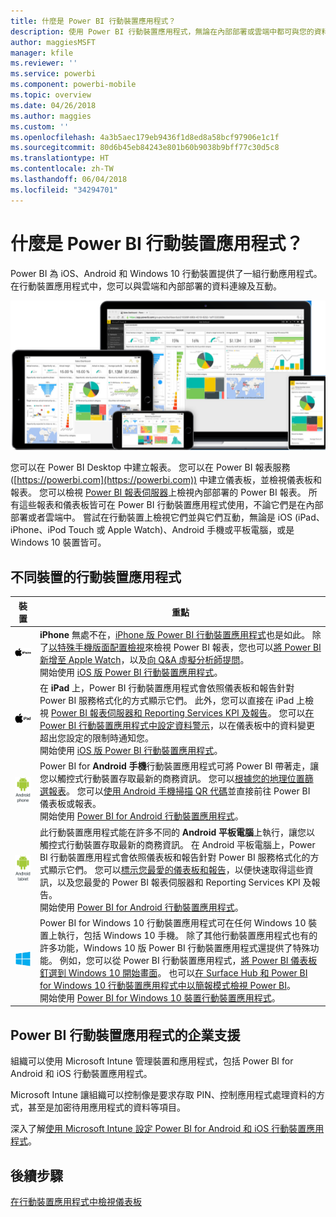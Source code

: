 ```yaml
---
title: 什麼是 Power BI 行動裝置應用程式？
description: 使用 Power BI 行動裝置應用程式，無論在內部部署或雲端中都可與您的資料保持連接。 檢視您的行動裝置上的 Power BI 儀表板和報表。
author: maggiesMSFT
manager: kfile
ms.reviewer: ''
ms.service: powerbi
ms.component: powerbi-mobile
ms.topic: overview
ms.date: 04/26/2018
ms.author: maggies
ms.custom: ''
ms.openlocfilehash: 4a3b5aec179eb9436f1d8ed8a58bcf97906e1c1f
ms.sourcegitcommit: 80d6b45eb84243e801b60b9038b9bff77c30d5c8
ms.translationtype: HT
ms.contentlocale: zh-TW
ms.lasthandoff: 06/04/2018
ms.locfileid: "34294701"
---
```

# <a name="what-are-the-power-bi-mobile-apps"></a>什麼是 Power BI 行動裝置應用程式？
Power BI 為 iOS、Android 和 Windows 10 行動裝置提供了一組行動應用程式。 在行動裝置應用程式中，您可以與雲端和內部部署的資料連線及互動。 

![行動裝置上的 Power BI](media/mobile-apps-for-mobile-devices/power-bi-mobile-apps-all-up.png)

您可以在 Power BI Desktop 中建立報表。 您可以在 Power BI 報表服務 ([https://powerbi.com](https://powerbi.com)) 中建立儀表板，並檢視儀表板和報表。 您可以檢視 [Power BI 報表伺服器](report-server/get-started.md)上檢視內部部署的 Power BI 報表。 所有這些報表和儀表板皆可在 Power BI 行動裝置應用程式使用，不論它們是在內部部署或者雲端中。 嘗試在行動裝置上檢視它們並與它們互動，無論是 iOS (iPad、iPhone、iPod Touch 或 Apple Watch)、Android 手機或平板電腦，或是 Windows 10 裝置皆可。

## <a name="mobile-apps-for-different-devices"></a>不同裝置的行動裝置應用程式

| **裝置** | **重點** |
| --- | --- |
| [![iPhone](media/mobile-apps-for-mobile-devices/iphone-logo-50-px.png)](mobile-iphone-app-get-started.md) |**iPhone** 無處不在，[iPhone 版 Power BI 行動裝置應用程式](mobile-iphone-app-get-started.md)也是如此。 除了[以特殊手機版面配置檢視](mobile-apps-view-phone-report.md)來檢視 Power BI 報表，您也可以[將 Power BI 新增至 Apple Watch](mobile-apple-watch.md)，以及[向 Q&A 虛擬分析師提問](mobile-apps-ios-qna.md)。 <br/>開始使用 [iOS 版 Power BI 行動裝置應用程式](mobile-iphone-app-get-started.md)。 |
| [![iPad](media/mobile-apps-for-mobile-devices/ipad-logo-50-px.png)](mobile-iphone-app-get-started.md) |在 **iPad** 上，Power BI 行動裝置應用程式會依照儀表板和報告針對 Power BI 服務格式化的方式顯示它們。 此外，您可以直接在 iPad 上檢視 [Power BI 報表伺服器和 Reporting Services KPI 及報告](mobile-app-ssrs-kpis-mobile-on-premises-reports.md)。 您可以[在 Power BI 行動裝置應用程式中設定資料警示](mobile-set-data-alerts-in-the-mobile-apps.md)，以在儀表板中的資料變更超出您設定的限制時通知您。 <br/>開始使用 [iOS 版 Power BI 行動裝置應用程式](mobile-iphone-app-get-started.md)。 |
| [![Android 手機](media/mobile-apps-for-mobile-devices/android-phone-logo-50-px.png)](mobile-android-app-get-started.md) |Power BI for **Android 手機**行動裝置應用程式可將 Power BI 帶著走，讓您以觸控式行動裝置存取最新的商務資訊。 您可以[根據您的地理位置篩選報表](mobile-apps-geographic-filtering.md)。 您可以[使用 Android 手機掃描 QR 代碼](mobile-apps-qr-code.md)並直接前往 Power BI 儀表板或報表。 <br/>開始使用 [Power BI for Android 行動裝置應用程式](mobile-android-app-get-started.md)。 |
| [![Android 平板電腦](media/mobile-apps-for-mobile-devices/android-tablet-logo-50-px.png)](mobile-android-app-get-started.md) |此行動裝置應用程式能在許多不同的 **Android 平板電腦**上執行，讓您以觸控式行動裝置存取最新的商務資訊。 在 Android 平板電腦上，Power BI 行動裝置應用程式會依照儀表板和報告針對 Power BI 服務格式化的方式顯示它們。 您可以[標示您最愛的儀表板和報告](mobile-apps-favorites.md)，以便快速取得這些資訊，以及您最愛的 Power BI 報表伺服器和 Reporting Services KPI 及報告。 <br/>開始使用 [Power BI for Android 行動裝置應用程式](mobile-android-app-get-started.md)。 |
| [![Windows 裝置](media/mobile-apps-for-mobile-devices/win-10-logo-50-px.png)](desktop-getting-started.md) |Power BI for Windows 10 行動裝置應用程式可在任何 Windows 10 裝置上執行，包括 Windows 10 手機。 除了其他行動裝置應用程式也有的許多功能，Windows 10 版 Power BI 行動裝置應用程式還提供了特殊功能。 例如，您可以從 Power BI 行動裝置應用程式，[將 Power BI 儀表板釘選到 Windows 10 開始畫面](mobile-pin-dashboard-start-screen-windows-10-phone-app.md)。 也可以[在 Surface Hub 和 Power BI for Windows 10 行動裝置應用程式中以簡報模式檢視 Power BI](mobile-windows-10-app-presentation-mode.md)。 <br/>開始使用 [Power BI for Windows 10 裝置行動裝置應用程式](mobile-windows-10-phone-app-get-started.md)。 |

## <a name="enterprise-support-for-the-power-bi-mobile-apps"></a>Power BI 行動裝置應用程式的企業支援
組織可以使用 Microsoft Intune 管理裝置和應用程式，包括 Power BI for Android 和 iOS 行動裝置應用程式。

Microsoft Intune 讓組織可以控制像是要求存取 PIN、控制應用程式處理資料的方式，甚至是加密待用應用程式的資料等項目。

深入了解[使用 Microsoft Intune 設定 Power BI for Android 和 iOS 行動裝置應用程式](service-admin-mobile-intune.md)。 

## <a name="next-steps"></a>後續步驟
[在行動裝置應用程式中檢視儀表板](mobile-apps-find-content-mobile-devices.md)


